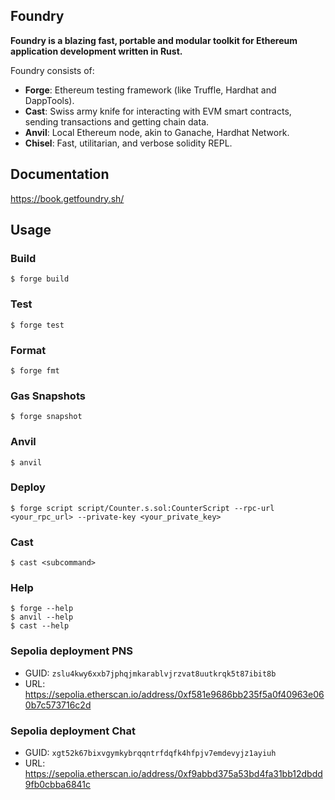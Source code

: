 ## Foundry

**Foundry is a blazing fast, portable and modular toolkit for Ethereum application development written in Rust.**

Foundry consists of:

-   **Forge**: Ethereum testing framework (like Truffle, Hardhat and DappTools).
-   **Cast**: Swiss army knife for interacting with EVM smart contracts, sending transactions and getting chain data.
-   **Anvil**: Local Ethereum node, akin to Ganache, Hardhat Network.
-   **Chisel**: Fast, utilitarian, and verbose solidity REPL.

## Documentation

https://book.getfoundry.sh/

## Usage

### Build

```shell
$ forge build
```

### Test

```shell
$ forge test
```

### Format

```shell
$ forge fmt
```

### Gas Snapshots

```shell
$ forge snapshot
```

### Anvil

```shell
$ anvil
```

### Deploy

```shell
$ forge script script/Counter.s.sol:CounterScript --rpc-url <your_rpc_url> --private-key <your_private_key>
```

### Cast

```shell
$ cast <subcommand>
```

### Help

```shell
$ forge --help
$ anvil --help
$ cast --help
```

### Sepolia deployment PNS
- GUID: `zslu4kwy6xxb7jphqjmkarablvjrzvat8uutkrqk5t87ibit8b`
- URL: https://sepolia.etherscan.io/address/0xf581e9686bb235f5a0f40963e060b7c573716c2d

### Sepolia deployment Chat
- GUID: `xgt52k67bixvgymkybrqqntrfdqfk4hfpjv7emdevyjz1ayiuh`
- URL: https://sepolia.etherscan.io/address/0xf9abbd375a53bd4fa31bb12dbdd9fb0cbba6841c